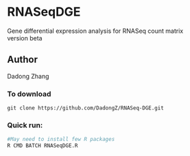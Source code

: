 # RNASeqDGE
Gene differential expression analysis for RNASeq count matrix  
version beta
## Author
Dadong Zhang

### To download
```
git clone https://github.com/DadongZ/RNASeq-DGE.git
```
### Quick run:

```r
#May need to install few R packages
R CMD BATCH RNASeqDGE.R
```

